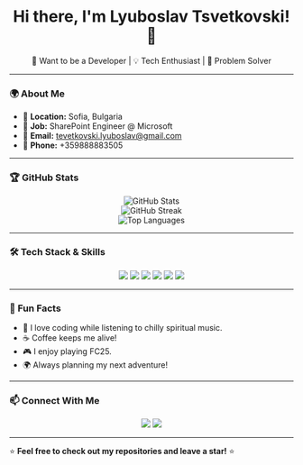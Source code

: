 <!---
LyuboslavT/LyuboslavT is a ✨ special ✨ repository because its `README.md` (this file) appears on your GitHub profile.
You can click the Preview link to take a look at your changes.
--->
<h1 align="center">Hi there, I'm Lyuboslav Tsvetkovski! 👋</h1>

<p align="center">
  🚀 Want to be a Developer | 💡 Tech Enthusiast | 🎯 Problem Solver
</p>

---

### 🌍 About Me  
- 🏡 **Location:** Sofia, Bulgaria  
- 💼 **Job:** SharePoint Engineer @ Microsoft  
- 📧 **Email:** <tevetkovski.lyuboslav@gmail.com>  
- 📱 **Phone:** +359888883505

---

### 🏆 GitHub Stats  
<p align="center">
  <img src="https://github-readme-stats.vercel.app/api?username=LyuboslavT&show_icons=true&theme=tokyonight" alt="GitHub Stats" />
  <br>
  <img src="https://github-readme-streak-stats.herokuapp.com/?user=LyuboslavT&theme=tokyonight" alt="GitHub Streak" />
  <br>
  <img src="https://github-readme-stats.vercel.app/api/top-langs/?username=LyuboslavT&layout=compact&theme=tokyonight" alt="Top Languages" />
</p>

---

### 🛠 Tech Stack & Skills  
<p align="center">
  <img src="https://img.shields.io/badge/Python-3776AB?style=for-the-badge&logo=python&logoColor=white" />
  <img src="https://img.shields.io/badge/JavaScript-F7DF1E?style=for-the-badge&logo=javascript&logoColor=black" />
  <img src="https://img.shields.io/badge/HTML5-E34F26?style=for-the-badge&logo=html5&logoColor=white" />
  <img src="https://img.shields.io/badge/CSS3-1572B6?style=for-the-badge&logo=css3&logoColor=white" />
  <img src="https://img.shields.io/badge/MySQL-4479A1?style=for-the-badge&logo=mysql&logoColor=white" />
  <img src="https://img.shields.io/badge/Git-F05032?style=for-the-badge&logo=git&logoColor=white" />
</p>

---

### 🎉 Fun Facts  
- 🎵 I love coding while listening to chilly spiritual music.
- ☕ Coffee keeps me alive!  
- 🎮 I enjoy playing FC25.
- 🌍 Always planning my next adventure!  
 

---

### 📫 Connect With Me  
<p align="center">
  <a href="https://linkedin.com/in/lyuboslav-tsvetkovski-94a536177/"><img src="https://img.shields.io/badge/LinkedIn-0077B5?style=for-the-badge&logo=linkedin&logoColor=white" /></a>
  <a href="mailto:tsvetkovski.lyuboslav@gmail.com"><img src="https://img.shields.io/badge/Email-D14836?style=for-the-badge&logo=gmail&logoColor=white" /></a>
</p>

---

⭐ **Feel free to check out my repositories and leave a star!** ⭐  

